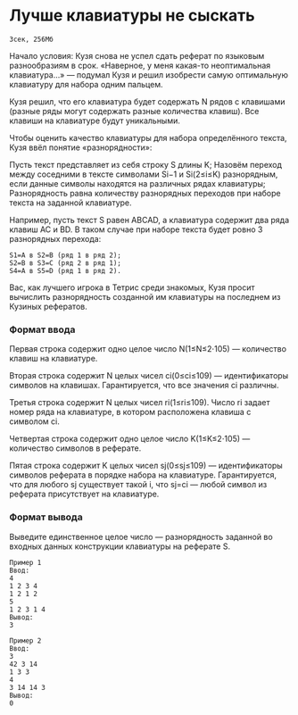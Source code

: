 # Лучше клавиатуры не сыскать
    3сек, 256Мб

Начало условия: Кузя снова не успел сдать реферат по языковым разнообразиям в срок. «Наверное, у меня какая-то неоптимальная клавиатура...» — подумал Кузя и решил изобрести самую оптимальную клавиатуру для набора одним пальцем.

Кузя решил, что его клавиатура будет содержать N рядов с клавишами (разные ряды могут содержать разные количества клавиш). Все клавиши на клавиатуре будут уникальными.

Чтобы оценить качество клавиатуры для набора определённого текста, Кузя ввёл понятие «разнорядности»:

Пусть текст представляет из себя строку S длины K;
Назовём переход между соседними в тексте символами Si−1 и Si(2≤i≤K) разнорядным, если данные символы находятся на различных рядах клавиатуры;
Разнорядность равна количеству разнорядных переходов при наборе текста на заданной клавиатуре.

Например, пусть текст S равен ABCAD, а клавиатура содержит два ряда клавиш AC и BD. В таком случае при наборе текста будет ровно 3 разнорядных перехода:

    S1=A в S2=B (ряд 1 в ряд 2);
    S2=B в S3=C (ряд 2 в ряд 1);
    S4=A в S5=D (ряд 1 в ряд 2).

Вас, как лучшего игрока в Тетрис среди знакомых, Кузя просит вычислить разнорядность созданной им клавиатуры на последнем из Кузиных рефератов.

### Формат ввода
Первая строка содержит одно целое число N(1≤N≤2⋅105) — количество клавиш на клавиатуре.

Вторая строка содержит N целых чисел ci(0≤ci≤109) — идентификаторы символов на клавишах. Гарантируется, что все значения ci различны.

Третья строка содержит N целых чисел ri(1≤ri≤109). Число ri задает номер ряда на клавиатуре, в котором расположена клавиша с символом ci.

Четвертая строка содержит одно целое число K(1≤K≤2⋅105) — количество символов в реферате.

Пятая строка содержит K целых чисел sj(0≤sj≤109) — идентификаторы символов реферата в порядке набора на клавиатуре. Гарантируется, что для любого sj существует такой i, что sj=ci — любой символ из реферата присутствует на клавиатуре.

### Формат вывода
Выведите единственное целое число — разнорядность заданной во входных данных конструкции клавиатуры на реферате S.

    Пример 1
    Ввод:
    4
    1 2 3 4
    1 2 1 2
    5
    1 2 3 1 4
    Вывод:
    3

    Пример 2
    Ввод:
    3
    42 3 14
    1 3 3
    4
    3 14 14 3
    Вывод:
    0

